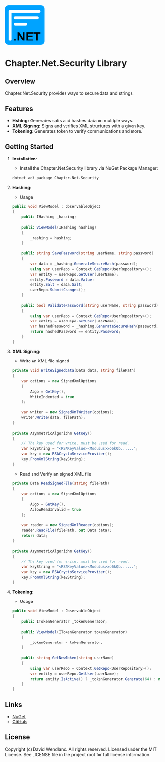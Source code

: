 ![Chapter](https://raw.githubusercontent.com/dwndland/Chapter.Net.Security/master/Icon.png)

# Chapter.Net.Security Library

## Overview
Chapter.Net.Security provides ways to secure data and strings.

## Features
- **Hshing:** Generates salts and hashes data on multiple ways.
- **XML Signing:** Signs and verifies XML structures with a given key.
- **Tokening:** Generates token to verify communications and more.

## Getting Started

1. **Installation:**
    - Install the Chapter.Net.Security library via NuGet Package Manager:
    ```bash
    dotnet add package Chapter.Net.Security
    ```

2. **Hashing:**
    - Usage
    ```csharp
    public void ViewModel : ObservableObject
    {
        public IHashing _hashing;

        public ViewModel(IHashing hashing)
        {
            _hashing = hashing;
        }

        public string SavePassword(string userName, string password)
        {
            var data = _hashing.GenerateSecureHash(password);
            using var userRepo = Context.GetRepo<UserRepository>();
            var entity = userRepo.GetUser(userName);
            entity.Password = data.Value;
            entity.Salt = data.Salt;
            userRepo.SubmitChanges();
        }

        public bool ValidatePassword(string userName, string password)
        {
            using var userRepo = Context.GetRepo<UserRepository>();
            var entity = userRepo.GetUser(userName);
            var hashedPassword = _hashing.GenerateSecureHash(password, entity.Salt);
            return hashedPassword == entity.Password;
        }
    }
    ```

3. **XML Signing:**
    - Write an XML file signed
    ```csharp
    private void WriteSignedData(Data data, string filePath)
    {
        var options = new SignedXmlOptions
        {
            Algo = GetKey(),
            WriteIndented = true
        };

        var writer = new SignedXmlWriter(options);
        writer.Write(data, filePath);
    }

    private AsymmetricAlgorithm GetKey()
    {
        // The key used for write, must be used for read.
        var keyString = "<RSAKeyValue><Modulus>xo6kQb......";
        var key = new RSACryptoServiceProvider();
        key.FromXmlString(keyString);
    }
    ```
    - Read and Verify an signed XML file
    ```csharp
    private Data ReadSignedFile(string filePath)
    {
        var options = new SignedXmlOptions
        {
            Algo = GetKey(),
            AllowReadInvalid = true
        };
    
        var reader = new SignedXmlReader(options);
        reader.ReadFile(filePath, out Data data);
        return data;
    }
    
    private AsymmetricAlgorithm GetKey()
    {
        // The key used for write, must be used for read.
        var keyString = "<RSAKeyValue><Modulus>xo6kQb......";
        var key = new RSACryptoServiceProvider();
        key.FromXmlString(keyString);
    }
    ```

4. **Tokening:**
    - Usage
    ```csharp
    public void ViewModel : ObservableObject
    {
        public ITokenGenerator _tokenGenerator;

        public ViewModel(ITokenGenerator tokenGenerator)
        {
            _tokenGenerator = tokenGenerator;
        }

        public string GetNewToken(string userName)
        {
            using var userRepo = Context.GetRepo<UserRepository>();
            var entity = userRepo.GetUser(userName);
            return entity.IsActive() ? _tokenGenerator.Generate(64) : null;
        }
    }
    ```

## Links
* [NuGet](https://www.nuget.org/packages/Chapter.Net.Security)
* [GitHub](https://github.com/dwndland/Chapter.Net.Security)

## License
Copyright (c) David Wendland. All rights reserved.
Licensed under the MIT License. See LICENSE file in the project root for full license information.
